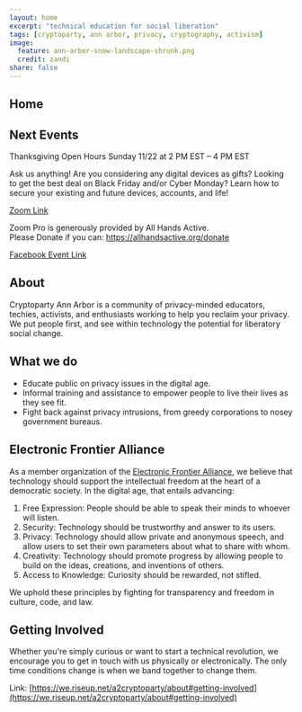 ```yaml
---
layout: home
excerpt: "technical education for social liberation"
tags: [cryptoparty, ann arbor, privacy, cryptography, activism]
image:
  feature: ann-arbor-snow-landscape-shrunk.png
  credit: zandi
share: false
---
```

## Home
## Next Events
Thanksgiving Open Hours
Sunday 11/22 at 2 PM EST – 4 PM EST

Ask us anything! Are you considering any digital devices as gifts? Looking to get the best deal on Black Friday and/or Cyber Monday? Learn how to secure your existing and future devices, accounts, and life!

[Zoom Link](https://us02web.zoom.us/j/86342984718)

Zoom Pro is generously provided by All Hands Active. <br />
Please Donate if you can:
https://allhandsactive.org/donate

[Facebook Event Link](https://fb.me/e/3s8parbCx)

## About

Cryptoparty Ann Arbor is a community of privacy-minded educators, techies, activists, and enthusiasts working to help you reclaim your privacy.
We put people first, and see within technology the potential for liberatory social change.

## What we do
* Educate public on privacy issues in the digital age.
* Informal training and assistance to empower people to live their lives as they see fit.
* Fight back against privacy intrusions, from greedy corporations to nosey government bureaus.

## Electronic Frontier Alliance
As a member organization of the [Electronic Frontier Alliance](https://eff.org/efa), we believe that technology should support the intellectual freedom at the heart of a democratic society. In the digital age, that entails advancing:
1. Free Expression: People should be able to speak their minds to whoever will listen.
2. Security: Technology should be trustworthy and answer to its users.
3. Privacy: Technology should allow private and anonymous speech, and allow users to set their own parameters about what to share with whom.
4. Creativity: Technology should promote progress by allowing people to build on the ideas, creations, and inventions of others. 
5. Access to Knowledge: Curiosity should be rewarded, not stifled.

We uphold these principles by fighting for transparency and freedom in culture, code, and law.  

## Getting Involved
Whether you're simply curious or want to start a technical revolution, we encourage you to get in touch with us physically or electronically.
The only time conditions change is when we band together to change them.

Link: [https://we.riseup.net/a2cryptoparty/about#getting-involved](https://we.riseup.net/a2cryptoparty/about#getting-involved)
